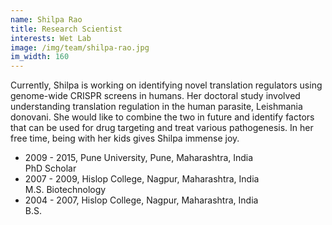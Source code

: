 ```yaml
---
name: Shilpa Rao
title: Research Scientist
interests: Wet Lab
image: /img/team/shilpa-rao.jpg
im_width: 160
---
```

Currently, Shilpa is working on identifying novel translation regulators using genome-wide CRISPR
screens in humans. Her doctoral study involved understanding translation regulation in the
human parasite, Leishmania donovani. She would like to combine the two in future and
identify factors that can be used for drug targeting and treat various pathogenesis. 
In her free time, being with her kids gives Shilpa immense joy.
* 2009 - 2015, Pune University, Pune, Maharashtra, India  
PhD Scholar
* 2007 - 2009, Hislop College, Nagpur, Maharashtra, India      
M.S. Biotechnology
* 2004 - 2007, Hislop College, Nagpur, Maharashtra, India   
B.S.
